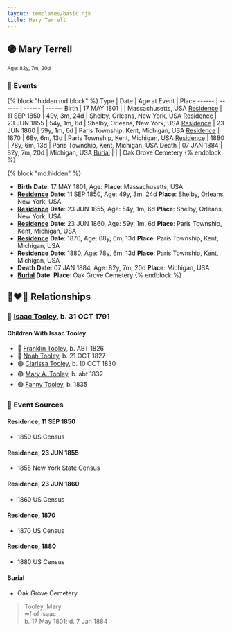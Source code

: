 ```yaml
---
layout: templates/basic.njk
title: Mary Terrell
---
```

## 🟣 Mary Terrell
<small>Age: 82y, 7m, 20d</small>


### 📆 Events

{% block "hidden md:block" %}
Type | Date | Age at Event | Place
------ | ------ | ------ | ------
Birth | 17 MAY 1801 |  | Massachusetts, USA
[Residence](#event-event-0) | 11 SEP 1850 | 49y, 3m, 24d | Shelby, Orleans, New York, USA
[Residence](#event-event-1) | 23 JUN 1855 | 54y, 1m, 6d | Shelby, Orleans, New York, USA
[Residence](#event-event-2) | 23 JUN 1860 | 59y, 1m, 6d | Paris Township, Kent, Michigan, USA
[Residence](#event-event-3) | 1870 | 68y, 6m, 13d | Paris Township, Kent, Michigan, USA
[Residence](#event-event-4) | 1880 | 78y, 6m, 13d | Paris Township, Kent, Michigan, USA
Death | 07 JAN 1884 | 82y, 7m, 20d | Michigan, USA
[Burial](#event-event-10) |  |  | Oak Grove Cemetery
{% endblock %}

{% block "md:hidden" %}
- **Birth**
**Date**: 17 MAY 1801, Age:
**Place**: Massachusetts, USA
- **[Residence](#event-event-0)**
**Date**: 11 SEP 1850, Age: 49y, 3m, 24d
**Place**: Shelby, Orleans, New York, USA
- **[Residence](#event-event-1)**
**Date**: 23 JUN 1855, Age: 54y, 1m, 6d
**Place**: Shelby, Orleans, New York, USA
- **[Residence](#event-event-2)**
**Date**: 23 JUN 1860, Age: 59y, 1m, 6d
**Place**: Paris Township, Kent, Michigan, USA
- **[Residence](#event-event-3)**
**Date**: 1870, Age: 68y, 6m, 13d
**Place**: Paris Township, Kent, Michigan, USA
- **[Residence](#event-event-4)**
**Date**: 1880, Age: 78y, 6m, 13d
**Place**: Paris Township, Kent, Michigan, USA
- **Death**
**Date**: 07 JAN 1884, Age: 82y, 7m, 20d
**Place**: Michigan, USA
- **[Burial](#event-event-10)**
**Date**:
**Place**: Oak Grove Cemetery
{% endblock %}

## 👩‍❤️‍👨 Relationships

### 🔵 [Isaac Tooley](/people/6/65071054), b. 31 OCT 1791

#### Children With Isaac Tooley
* 🔵 [Franklin Tooley](/people/3/35646460), b. ABT 1826
* 🔵 [Noah Tooley](/people/8/84640933), b. 21 OCT 1827
* 🟣 [Clarissa Tooley](/people/9/91667756), b. 10 OCT 1830
* 🟣 [Mary A. Tooley](/people/5/53760761), b. abt 1832
* 🟣 [Fanny Tooley](/people/4/45270328), b. 1835
### 📰 Event Sources

#### <a id="event-event-0"></a> Residence, 11 SEP 1850
* 1850 US Census

#### <a id="event-event-1"></a> Residence, 23 JUN 1855
* 1855 New York State Census

#### <a id="event-event-2"></a> Residence, 23 JUN 1860
* 1860 US Census

#### <a id="event-event-3"></a> Residence, 1870
* 1870 US Census

#### <a id="event-event-4"></a> Residence, 1880
* 1880 US Census

#### <a id="event-event-10"></a> Burial
* Oak Grove Cemetery
>   
  > Tooley, Mary  
  > wf of Isaac  
  > b. 17 May 1801;  d. 7 Jan 1884
